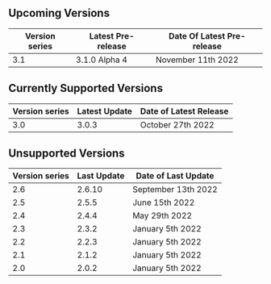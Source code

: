 ## Upcoming Versions

| Version series | Latest Pre-release | Date Of Latest Pre-release |
|-|-|-|
| 3.1 | 3.1.0 Alpha 4 | November 11th 2022 |

## Currently Supported Versions

| Version series | Latest Update | Date of Latest Release |
|-|-|-|
| 3.0 | 3.0.3 | October 27th 2022 |

## Unsupported Versions

| Version series | Last Update | Date of Last Update |
|-|-|-|
| 2.6 | 2.6.10 | September 13th 2022|
| 2.5 | 2.5.5 | June 15th 2022 |
| 2.4 | 2.4.4 | May 29th 2022 | 
| 2.3 | 2.3.2 | January 5th 2022 |
| 2.2 | 2.2.3 | January 5th 2022 | 
| 2.1 | 2.1.2 | January 5th 2022 |
| 2.0 | 2.0.2 | January 5th 2022 |
